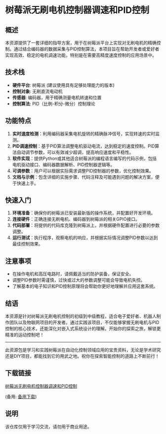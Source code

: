 # 树莓派无刷电机控制器调速和PID控制

## 概述

本资源提供了一套详细的指导方案，用于在树莓派平台上实现对无刷电机的精确控制。通过结合编码器的数据采集与PID控制算法，本项目旨在帮助开发者或爱好者实现高效、稳定的电机调速功能，特别是在需要高精度速度控制的应用场景中。

## 技术栈

- **硬件平台**: 树莓派 (建议使用具有足够处理能力的版本)
- **控制对象**: 无刷直流电动机
- **传感器**: 编码器，用于精确测量电机转速和位置
- **控制算法**: PID（比例-积分-微分）控制理论

## 功能特点

1. **实时速度检测**：利用编码器采集电机旋转的精确脉冲信号，实现转速的实时监测。
2. **PID调速控制**：基于PID算法调整电机驱动电流，达到稳定的速度控制。PID算法自动调节参数，可以有效减少超调，提高响应速度和平稳性。
3. **软件实现**：提供Python或其他适合树莓派的编程语言编写的代码示例，包括电机驱动接口、编码器数据解析、PID控制器逻辑等。
4. **可调参数**：用户可以根据实际需求调整PID控制器的参数，优化控制效果。
5. **文档与示例**：包含详细的实施步骤、代码注释及可能遇到问题的解决方案，便于快速上手。

## 快速入门

1. **环境准备**：确保你的树莓派已安装最新版的操作系统，并配置好开发环境。
2. **连接硬件**：正确连接无刷电机、编码器到树莓派的相关GPIO接口。
3. **代码部署**：将提供的代码库克隆到树莓派上，并根据硬件配置进行必要的参数调整。
4. **运行测试**：执行程序，观察电机的响应，并根据实际情况调整PID参数以达到最佳控制效果。

## 注意事项

- 在操作电机和高压电路时，请佩戴适当的防护装备，保证安全。
- 调整PID参数时需谨慎，过快或过大的参数调整可能会导致电机失控。
- 了解基本的电子知识和PID控制原理将会帮助你更好地理解并应用这套系统。

## 结语

本资源是针对树莓派无刷电机控制的初级到中级教程，适合电子爱好者、机器人制作团队以及物联网项目的开发者。通过实践该项目，不仅能够掌握无刷电机与PID控制的核心技术，还能深化对嵌入式系统设计的理解。开始你的探索之旅，解锁更精准的运动控制吧！

---

此资源包是学习和实践树莓派在自动化控制领域应用的宝贵资料，无论是学术研究还是DIY项目，都能找到它的用武之地。祝你在探索智能控制的道路上不断前行！

## 下载链接
[树莓派无刷电机控制器调速和PID控制](https://pan.quark.cn/s/59970b05c848) 

(备用: [备用下载](https://pan.baidu.com/s/1-QtroCmXNNNP0cD4mZeBtw?pwd=1234))

## 说明

该仓库仅用于学习交流，请勿用于商业用途。
